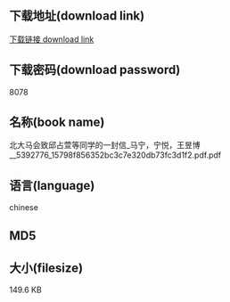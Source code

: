## 下载地址(download link)
[下载链接 download link](https://tutu365.netlify.app/?s=%E5%8C%97%E5%A4%A7%E9%A9%AC%E4%BC%9A%E8%87%B4%E9%82%B1%E5%8D%A0%E8%90%B1%E7%AD%89%E5%90%8C%E5%AD%A6%E7%9A%84%E4%B8%80%E5%B0%81%E4%BF%A1_%E9%A9%AC%E5%AE%81%EF%BC%8C%E5%AE%81%E6%82%A6%EF%BC%8C%E7%8E%8B%E6%98%B1%E5%8D%9A__5392776_15798f856352bc3c7e320db73fc3d1f2.pdf)

## 下载密码(download password)
8078

## 名称(book name)
北大马会致邱占萱等同学的一封信_马宁，宁悦，王昱博__5392776_15798f856352bc3c7e320db73fc3d1f2.pdf.pdf

## 语言(language)
chinese

## MD5


## 大小(filesize)
149.6 KB
